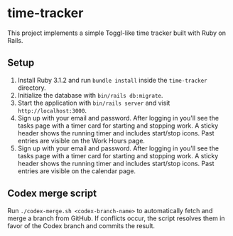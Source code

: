 # time-tracker

This project implements a simple Toggl-like time tracker built with Ruby on Rails.

## Setup

1. Install Ruby 3.1.2 and run `bundle install` inside the `time-tracker` directory.
2. Initialize the database with `bin/rails db:migrate`.
3. Start the application with `bin/rails server` and visit `http://localhost:3000`.
4. Sign up with your email and password. After logging in you'll see the tasks page with a timer card for starting and stopping work. A sticky header shows the running timer and includes start/stop icons. Past entries are visible on the Work Hours page.
4. Sign up with your email and password. After logging in you'll see the tasks page with a timer card for starting and stopping work. A sticky header shows the running timer and includes start/stop icons. Past entries are visible on the calendar page.


## Codex merge script

Run `./codex-merge.sh <codex-branch-name>` to automatically fetch and merge a branch from GitHub. If conflicts occur, the script resolves them in favor of the Codex branch and commits the result.
